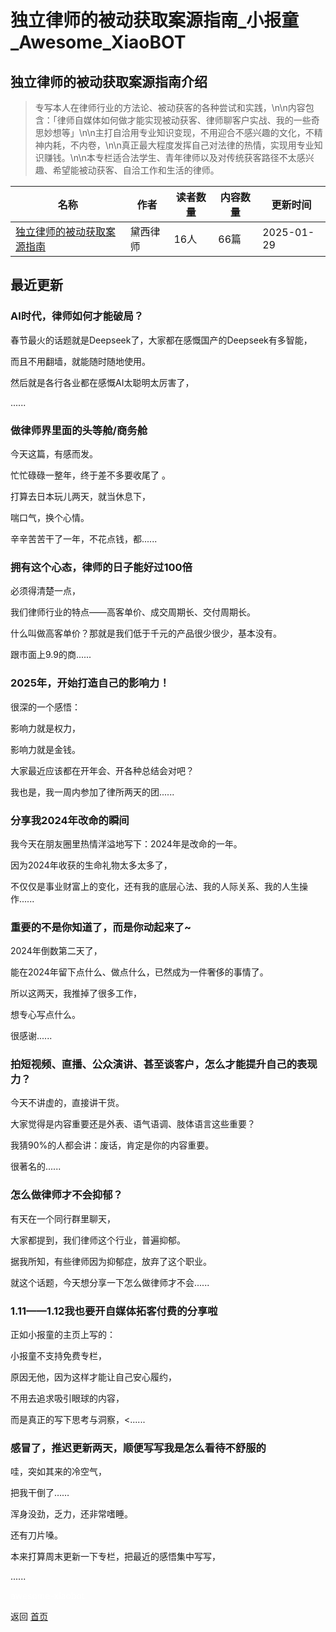 # 独立律师的被动获取案源指南_小报童_Awesome_XiaoBOT

## 独立律师的被动获取案源指南介绍
> 专写本人在律师行业的方法论、被动获客的各种尝试和实践，\n\n内容包含：「律师自媒体如何做才能实现被动获客、律师聊客户实战、我的一些奇思妙想等」\n\n主打自洽用专业知识变现，不用迎合不感兴趣的文化，不精神内耗，不内卷，\n\n真正最大程度发挥自己对法律的热情，实现用专业知识赚钱。\n\n本专栏适合法学生、青年律师以及对传统获客路径不太感兴趣、希望能被动获客、自洽工作和生活的律师。  
  


|名称|作者|读者数量|内容数量|更新时间|
|---|---|---|---|---|
|[独立律师的被动获取案源指南](https://xiaobot.net/p/DaisyY?refer=0b133df9-27dc-423b-8101-639049001c13)|黛西律师|16人|66篇|2025-01-29|

## 最近更新
### AI时代，律师如何才能破局？

春节最火的话题就是Deepseek了，大家都在感慨国产的Deepseek有多智能，

而且不用翻墙，就能随时随地使用。

然后就是各行各业都在感慨AI太聪明太厉害了，

......

### 做律师界里面的头等舱/商务舱

今天这篇，有感而发。

忙忙碌碌一整年，终于差不多要收尾了 。

打算去日本玩儿两天，就当休息下，

喘口气，换个心情。

辛辛苦苦干了一年，不花点钱，都......

### 拥有这个心态，律师的日子能好过100倍

必须得清楚一点，

我们律师行业的特点——高客单价、成交周期长、交付周期长。

什么叫做高客单价？那就是我们低于千元的产品很少很少，基本没有。

跟市面上9.9的商......

### 2025年，开始打造自己的影响力！

很深的一个感悟：

影响力就是权力，

影响力就是金钱。

大家最近应该都在开年会、开各种总结会对吧？

我也是，我一周内参加了律所两天的团......

### 分享我2024年改命的瞬间

我今天在朋友圈里热情洋溢地写下：2024年是改命的一年。

因为2024年收获的生命礼物太多太多了，

不仅仅是事业财富上的变化，还有我的底层心法、我的人际关系、我的人生操作......

### 重要的不是你知道了，而是你动起来了~

2024年倒数第二天了，

能在2024年留下点什么、做点什么，已然成为一件奢侈的事情了。

所以这两天，我推掉了很多工作，

想专心写点什么。

很感谢......

### 拍短视频、直播、公众演讲、甚至谈客户，怎么才能提升自己的表现力？

今天不讲虚的，直接讲干货。

大家觉得是内容重要还是外表、语气语调、肢体语言这些重要？

我猜90%的人都会讲：废话，肯定是你的内容重要。

很著名的......

### 怎么做律师才不会抑郁？

有天在一个同行群里聊天，

大家都提到，我们律师这个行业，普遍抑郁。

据我所知，有些律师因为抑郁症，放弃了这个职业。

就这个话题，今天想分享一下怎么做律师才不会......

### 1.11——1.12我也要开自媒体拓客付费的分享啦

正如小报童的主页上写的：

小报童不支持免费专栏，

原因无他，因为这样才能让自己安心履约，

不用去追求吸引眼球的内容，

而是真正的写下思考与洞察，<......

### 感冒了，推迟更新两天，顺便写写我是怎么看待不舒服的

哇，突如其来的冷空气，

把我干倒了……

浑身没劲，乏力，还非常嗜睡。

还有刀片嗓。

本来打算周末更新一下专栏，把最近的感悟集中写写，

......


<a href="https://github.com/Reno9527/awesome-xiaobot" style="color: white; text-decoration: none;">awesome-xiaobot</a>

返回 [首页](../README.md)
